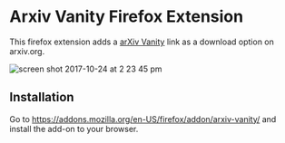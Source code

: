 # Arxiv Vanity Firefox Extension

This firefox extension adds a [arXiv Vanity](https://www.arxiv-vanity.com) link as a download option on arxiv.org.

![screen shot 2017-10-24 at 2 23 45 pm](https://user-images.githubusercontent.com/37571/31968808-3b7b87c6-b8c7-11e7-9051-6548bdea97c9.png)

## Installation

Go to https://addons.mozilla.org/en-US/firefox/addon/arxiv-vanity/ and install the add-on to your browser.
